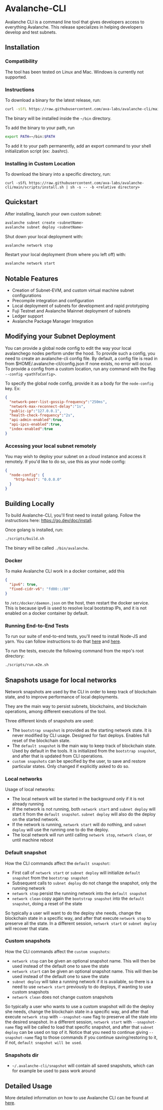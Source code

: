 # Avalanche-CLI

Avalanche CLI is a command line tool that gives developers access to everything Avalanche. This release specializes in helping developers develop and test subnets.

## Installation

### Compatibility

The tool has been tested on Linux and Mac. Windows is currently not supported.

### Instructions

To download a binary for the latest release, run:

```sh
curl -sSfL https://raw.githubusercontent.com/ava-labs/avalanche-cli/main/scripts/install.sh | sh -s
```

The binary will be installed inside the `~/bin` directory.

To add the binary to your path, run

```sh
export PATH=~/bin:$PATH
```

To add it to your path permanently, add an export command to your shell initialization script (ex: .bashrc).

### Installing in Custom Location

To download the binary into a specific directory, run:

```
curl -sSfL https://raw.githubusercontent.com/ava-labs/avalanche-cli/main/scripts/install.sh | sh -s -- -b <relative directory>
```

## Quickstart

After installing, launch your own custom subnet:

```bash
avalanche subnet create <subnetName>
avalanche subnet deploy <subnetName>
```

Shut down your local deployment with:

```bash
avalanche network stop
```

Restart your local deployment (from where you left off) with:

```bash
avalanche network start
```

## Notable Features

- Creation of Subnet-EVM, and custom virtual machine subnet configurations
- Precompile integration and configuration
- Local deployment of subnets for development and rapid prototyping
- Fuji Testnet and Avalanche Mainnet deployment of subnets
- Ledger support
- Avalanche Package Manager Integration

## Modifying your Subnet Deployment

You can provide a global node config to edit the way your local avalanchego nodes perform under the hood. To provide such a config, you need to create an avalanche-cli config file. By default, a config file is read in from $HOME/.avalanche-cli/config.json If none exists, no error will occur. To provide a config from a custom location, run any command with the flag `--config <pathToConfig>`.

To specify the global node config, provide it as a body for the `node-config` key. Ex:

```json
{
  "network-peer-list-gossip-frequency":"250ms",
  "network-max-reconnect-delay":"1s",
  "public-ip":"127.0.0.1",
  "health-check-frequency":"2s",
  "api-admin-enabled":true,
  "api-ipcs-enabled":true,
  "index-enabled":true
}
```

### Accessing your local subnet remotely

You may wish to deploy your subnet on a cloud instance and access it remotely. If you'd like to do so, use this as your node config:

```json
{
  "node-config": {
    "http-host": "0.0.0.0"
  }
}
```

## Building Locally

To build Avalanche-CLI, you'll first need to install golang. Follow the instructions here: <https://go.dev/doc/install>.

Once golang is installed, run:

```bash
./scripts/build.sh
```

The binary will be called `./bin/avalanche`.

### Docker

To make Avalanche CLI work in a docker container, add this

```json
{
  "ipv6": true,
  "fixed-cidr-v6": "fd00::/80"
}
```

to `/etc/docker/daemon.json` on the host, then restart the docker service. This is because ipv6 is used to resolve local bootstrap IPs, and it is not enabled on a docker container by default.

### Running End-to-End Tests

To run our suite of end-to-end tests, you'll need to install Node-JS and yarn. You can follow instructions to do that [here](https://docs.npmjs.com/downloading-and-installing-node-js-and-npm) and [here](https://classic.yarnpkg.com/lang/en/docs/install/).

To run the tests, execute the following command from the repo's root directory:

```bash
./scripts/run.e2e.sh
```

## Snapshots usage for local networks

Network snapshots are used by the CLI in order to keep track of blockchain state, and to improve performance of local deployments.

They are the main way to persist subnets, blockchains, and blockchain operations, among different executions of the tool.

Three different kinds of snapshots are used:

- The `bootstrap snapshot` is provided as the starting network state. It is never modified by CLI usage.
Designed for fast deploys. Enables full reset of the blockchain state.
- The `default snapshot` is the main way to keep track of blockchain state. Used by default in the tools.
It is initialized from the `bootstrap snapshot`, and after that is updated from CLI operations.
- `custom snapshots` can be specified by the user, to save and restore particular states. Only changed if
explicitly asked to do so.

### Local networks

Usage of local networks:

- The local network will be started in the background only if it is not already running
- If the network is not running, both `network start` and `subnet deploy` will start it from the `default snapshot`.
`subnet deploy` will also do the deploy on the started network.
- If the network is running, `network start` will do nothing, and `subnet deploy` will use the running one to do the deploy.
- The local network will run until calling `network stop`, `network clean`, or until machine reboot

### Default snapshot

How the CLI commands affect the `default snapshot`:

- First call of `network start` or `subnet deploy` will initialize `default snapshot` from the `bootstrap snapshot`
- Subsequent calls to `subnet deploy` do not change the snapshot, only the running network
- `network stop` persist the running network into the `default snapshot`
- `network clean` copy again the `bootstrap snapshot` into the `default snapshot`, doing a reset of the state

So typically a user will want to do the deploy she needs, change the blockchain state in a specific way, and
after that execute `network stop` to preserve all the state. In a different session, `network start` or `subnet deploy`
will recover that state.

### Custom snapshots

How the CLI commands affect the `custom snapshots`:

- `network stop` can be given an optional snapshot name. This will then be used instead of the default one to save the state
- `network start` can be given an optional snapshot name. This will then be used instead of the default one to save the state
- `subnet deploy` will take a running network if it is available, so there is a need to use `network start` previously to do
deploys, if wanting to use custom snapshots
- `network clean` does not change custom snapshots

So typically a user who wants to use a custom snapshot will do the deploy she needs, change the blockchain state in a specific way, and
after that execute `network stop` with `--snapshot-name` flag to preserve all the state into the desired snapshot.
In a different session, `network start` with `--snapshot-name` flag will be called to load that specific snapshot, and after that
`subnet deploy` can be used on top of it. Notice that you need to continue giving `--snapshot-name` flag to those commands if you
continue saving/restoring to it, if not, `default snapshot will be used`.

### Snapshots dir

- `~/.avalanche-cli/snapshot` will contain all saved snapshots, which can for example be used to pass work around

## Detailed Usage

More detailed information on how to use Avalanche CLI can be found at [here](https://docs.avax.network/subnets/create-a-local-subnet#subnet).
